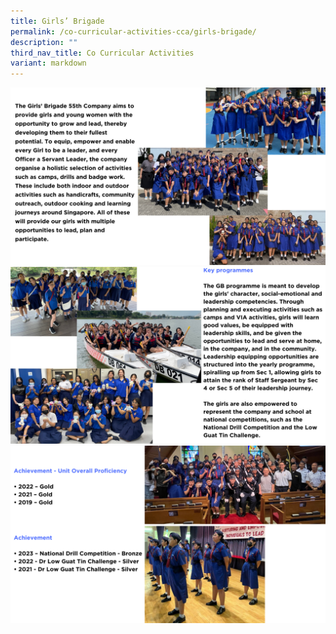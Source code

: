 ```yaml
---
title: Girls’ Brigade
permalink: /co-curricular-activities-cca/girls-brigade/
description: ""
third_nav_title: Co Curricular Activities
variant: markdown
---
```

![](/images/ccagb2024__1_.png)
![](/images/ccagb2024__2_.png)
![](/images/ccagb2024__3_.png)